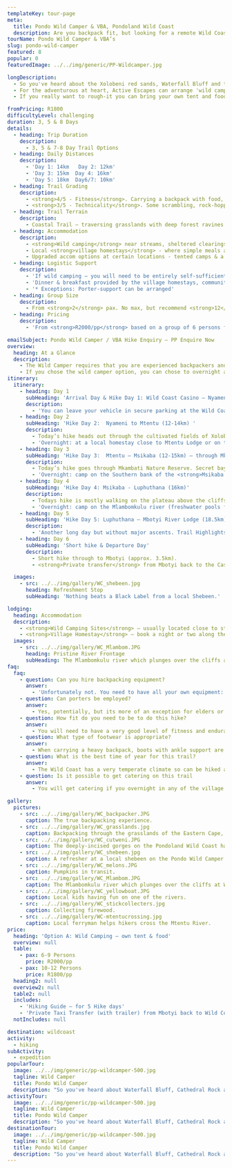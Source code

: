 ```yaml
---
templateKey: tour-page
meta:
  title: Pondo Wild Camper & VBA, Pondoland Wild Coast
  description: Are you backpack fit, but looking for a remote Wild Coast trail, a local guide & some logistical support? AE can arrange a 'wild camping' trips from Port Edward through to PSJ, with homestay options along the way.
tourName: Pondo Wild Camper & VBA’s
slug: pondo-wild-camper
featured: 8
popular: 0
featuredImage: ../../img/generic/PP-Wildcamper.jpg

longDescription:
  - So you've heard about the Xolobeni red sands, Waterfall Bluff and the wild hiking that Pondoland has to offer? Have a tent, cooker and a foldaway pot-set ... but looking for a guide, route, and some logistical support like an end-point transfer?
  - For the adventurous at heart, Active Escapes can arrange 'wild camping' trips accompanied by an experienced local guide, starting out from Port Edward and hiking through to Mkambati (3 day) , Mbotyi ( 5 day), or all the way down to Port St John's on an 8 day Pondo Epic.
  - If you really want to rough-it you can bring your own tent and food along, but we recommend getting a true wild coast experience by mixing this up with some overnights at friendly homestay's along the way. On certain nights there are also 'upgrade' options where you can capitalise on hot running water for a s...scrub and a shave!

fromPricing: R1800
difficultyLevel: challenging
duration: 3, 5 & 8 Days
details:
  - heading: Trip Duration
    description:
      - 3, 5 & 7-8 Day Trail Options
  - heading: Daily Distances
    description:
      - 'Day 1: 14km   Day 2: 12km'
      - 'Day 3: 15km  Day 4: 16km'
      - 'Day 5: 18km  Day6/7: 10km'
  - heading: Trail Grading
    description:
      - <strong>4/5 - Fitness</strong>. Carrying a backpack with food, tent & equipment requires multi-day hike experience & a good level of cardio fitness 
      - <strong>3/5 - Technicality</strong>. Some scrambling, rock-hopping and river crossings
  - heading: Trail Terrain
    description:
      - Coastal Trail – traversing grasslands with deep forest ravines and gorges, rocky headlands, sandy beaches and friendly Pondo villages.
  - heading: Accommodation
    description:
      - <strong>Wild camping</strong> near streams, sheltered clearings in dune forest and pristine locations
      - Local <strong>village homestays</strong> - where simple meals are provided.
      - Upgraded accom options at certain locations - tented camps & a hotel
  - heading: Logistic Support
    description:
      - 'If wild camping – you will need to be entirely self-sufficient with your own tent, food & cooking equipment.'
      - 'Dinner & breakfast provided by the village homestays, community lodge & the hotel.'
      - '* Exceptions: Porter-support can be arranged'
  - heading: Group Size
    description:
      - From <strong>2</strong> pax. No max, but recommend <strong>12</strong> pax max / per guide.
  - heading: Pricing
    description:
      - 'From <strong>R2000/pp</strong> based on a group of 6 persons for the 5N Wild Camper'     

emailSubject: Pondo Wild Camper / VBA Hike Enquiry – PP Enquire Now
overview:
  heading: At a Glance
  description:
    - The Wild Camper requires that you are experienced backpackers and will come self-sufficient in terms of your own tent, sleeping bag and food provisions. Essentially, we provide the hiking guide to accompany you with his local knowledge for the best overnight locations, sourcing spring water etc, and we take care of the transfers at the end of the hike, to get you back to your starting point (a 3hr transfer from Mbotyi back to Port Edward).
    - If you chose the wild camper option, you can chose to overnight at a homestay on any of the nights, for an extra R350/pp (the cost of the homestay which includes a simple dinner, breakfast & snack).
itinerary:
  itinerary:
    - heading: Day 1
      subHeading: 'Arrival Day & Hike Day 1: Wild Coast Casino – Nyameni (14km)'
      description:
        - 'You can leave your vehicle in secure parking at the Wild Coast casino and will meet your guide here. Today’s hike is mostly along the beach passing remnants of a petrified forest, through to the stunning <strong>Nyameni river</strong> where you can camp for the evening.'
    - heading: Day 2
      subHeading: 'Hike Day 2:  Nyameni to Mtentu (12-14km) '
      description:
        - Today’s hike heads out through the cultivated fields of Xolobeni across the grasslands and over the red dunes through to Sikombe and then on to Mtentu.
        - 'Overnight: at a local homestay close to Mtentu Lodge or on the northern bank of the <strong>Mtentu estuary</strong>. '
    - heading: Day 3
      subHeading: 'Hike Day 3:  Mtentu – Msikaba (12-15km) – through Mkambati Nature Reserve.'
      description:
        - Today’s hike goes through Mkambati Nature Reserve. Secret bays and waterfalls, zebra and blesbok wave gazing.
        - 'Overnight: camp on the Southern bank of the <strong>Msikaba River</strong> OR stay at <strong>Msikaba homestay</strong>.'
    - heading: Day 4
      subHeading: 'Hike Day 4: Msikaba - Luphuthana (16km)'
      description:
        - Todays hike is mostly walking on the plateau above the cliffs. The vestiges of treasure quests at Grosvenor, Goss’s Point & the stunning Mkweni estuary as well as the fantastic spray display at Luphuthana, are highlights.
        - 'Overnight: camp on the Mlambomkulu river (freshwater pools for bathing) or in <strong>Waterfall Bluff cave</strong>.'
    - heading: Day 5
      subHeading: 'Hike Day 5: Luphuthana – Mbotyi River Lodge (18.5km)'
      description:
        - 'Another long day but without major ascents. Trail Highlights include: Top Hat, Waterfall Bluff (an 80m high waterfall which plunges directly into the ocean), Cathedral Rock, Mfihlelo Waterfall, freshwater swimming pools on the Mlambomkulu river, the Views from the top of <strong>Drew’s Camp</strong> looking down towards Mbotyi where you will spend your last night.'
    - heading: Day 6
      subHeading: 'Short hike & Departure Day'
      description:
        - Short hike through to Mbotyi (approx. 3.5km).
        - <strong>Private transfer</strong> from Mbotyi back to the Casino, Port Edward (approx. 2.5hrs).

  images:
    - src: ../../img/gallery/WC_shebeen.jpg
      heading: Refreshment Stop
      subHeading: 'Nothing beats a Black Label from a local Shebeen.'

lodging:
  heading: Accommodation
  description:
    - <strong>Wild Camping Sites</strong> – usually located close to stream or in a sheltered area. Your guide knows the best spots.
    - <strong>Village Homestay</strong> – book a night or two along the way in a VBA. A simple dinner and breakfast will be included in the R350/per head price paid. Bedding and warm water for a bath or shower is also provided.
  images:
    - src: ../../img/gallery/WC_Mlambom.JPG
      heading: Pristine River Frontage
      subHeading: The Mlambomkulu river which plunges over the cliffs at Waterfall Bluff, make for a wonderful overnight stop.
faq:
  faq:
    - question: Can you hire backpacking equipment?
      answer:
        - 'Unfortunately not. You need to have all your own equipment: backpack, tent, sleeping bag, cooker and food.'
    - question: Can porters be employed?
      answer:
        - Yes, potentially, but its more of an exception for elders or someone with an injury. If the whole group is going to need porters – it would be better to look at one of our slackpacking trail options.
    - question: How fit do you need to be to do this hike?
      answer:
        - You will need to have a very good level of fitness and endurance for this hike. You should also have had experience with multi-day hikes carrying a backpack of at least 15kgs.
    - question: What type of footwear is appropriate?
      answer:
        - When carrying a heavy backpack, boots with ankle support are definitely recommended, though the terrain itself warrants a hiking type shoe or trail sneaker, with a solid sole and grip.
    - question: What is the best time of year for this trail?
      answer:
        - The Wild Coast has a very temperate climate so can be hiked all year round, but from about March through to November tend to be better months i.t.o less rainfall. Winter months offer a wonderful and stable climate for hiking and the annual sardine run brings with it game fish, schools of dolphins and pelagic birds.
    - question: Is it possible to get catering on this trail
      answer:
        - You will get catering if you overnight in any of the village homestays. They provide a simple dinner and breakfast as part of their overnight rate. There are a few small spaza stores along the way for replenishing basic supplies.

gallery:
  pictures:
    - src: ../../img/gallery/WC_backpacker.JPG
      caption: The true backpacking experience.
    - src: ../../img/gallery/WC_grasslands.jpg
      caption: Backpacking through the grasslands of the Eastern Cape, Wild Coast.
    - src: ../../img/gallery/WC_cutweni.JPG
      caption: The deeply-incised gorges on the Pondoland Wild Coast have mostly  precluded development , but also keeps the area a pristine piece of paradise.
    - src: ../../img/gallery/WC_shebeen.jpg
      caption: A refresher at a local shebeen on the Pondo Wild Camper.
    - src: ../../img/gallery/WC_melons.JPG
      caption: Pumpkins in transit.
    - src: ../../img/gallery/WC_Mlambom.JPG
      caption: The Mlambomkulu river which plunges over the cliffs at Waterfall Bluff, make for a wonderful overnight stop.
    - src: ../../img/gallery/WC_yellowboat.JPG
      caption: Local kids having fun on one of the rivers.
    - src: ../../img/gallery/WC_stickcollecters.jpg
      caption: Collecting firewood.
    - src: ../../img/gallery/WC-mtentucrossing.jpg
      caption: Local ferryman helps hikers cross the Mtentu River.
price:
  heading: 'Option A: Wild Camping – own tent & food'
  overview: null
  table:
    - pax: 6-9 Persons
      price: R2000/pp
    - pax: 10-12 Persons
      price: R1800/pp
  heading2: null
  overview2: null
  table2: null
  includes:
    - 'Hiking Guide – for 5 Hike days'
    - 'Private Taxi Transfer (with trailer) from Mbotyi back to Wild Coast Casino'
  notIncludes: null

destination: wildcoast
activity:
  - hiking
subActivity:
  - expedition
popularTour:
  image: ../../img/generic/pp-wildcamper-500.jpg
  tagline: Wild Camper
  title: Pondo Wild Camper
  description: "So you've heard about Waterfall Bluff, Cathedral Rock and the wild hiking that Pondoland has to offer? Have the tent, gas cooker and are backpacker fit, but looking for a guide, route, and some logistical support like an end-point transfer? We arrange 'wild camping' trips from Port Edward through to PSJ with options to overnight in village homestays along the way."
activityTour:
  image: ../../img/generic/pp-wildcamper-500.jpg
  tagline: Wild Camper
  title: Pondo Wild Camper 
  description: "So you've heard about Waterfall Bluff, Cathedral Rock and the wild hiking that Pondoland has to offer? Have the tent, gas cooker and are backpacker fit, but looking for a guide, route, and some logistical support like an end-point transfer? We arrange 'wild camping' trips from Port Edward through to PSJ with options to overnight in village homestays along the way."
destinationTour:
  image: ../../img/generic/pp-wildcamper-500.jpg
  tagline: Wild Camper
  title: Pondo Wild Camper
  description: "So you've heard about Waterfall Bluff, Cathedral Rock and the wild hiking that Pondoland has to offer? Have the tent, gas cooker and are backpacker fit, but looking for a guide, route, and some logistical support like an end-point transfer? We arrange 'wild camping' trips from Port Edward through to PSJ with options to overnight in village homestays along the way."
---
```

